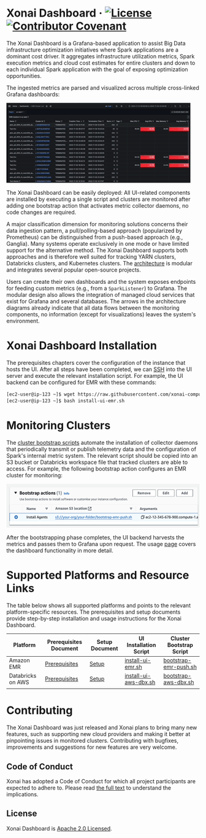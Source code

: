 # Xonai Dashboard &middot; [![License](https://img.shields.io/badge/License-Apache_2.0-blue.svg)](https://opensource.org/licenses/Apache-2.0) [![Contributor Covenant](https://img.shields.io/badge/Contributor%20Covenant-2.1-4baaaa.svg)](./CODE_OF_CONDUCT.md)

The Xonai Dashboard is a Grafana-based application to assist Big Data infrastructure optimization initiatives where Spark applications are a dominant cost driver.
It aggregates infrastructure utilization metrics, Spark execution metrics and cloud cost estimates for entire clusters and down to each individual Spark application with the goal of exposing optimization opportunities.

The ingested metrics are parsed and visualized across multiple cross-linked Grafana dashboards:

<img src="images/Overview.gif" />

The Xonai Dashboard can be easily deployed: All UI-related components are installed by executing a single script and clusters are monitored after adding one bootstrap
action that activates metric collector daemons, no code changes are required.

A major classification dimension for monitoring solutions concerns their data ingestion pattern, a pull/polling-based approach (popularized by Prometheus) can be distinguished from a push-based
approach (e.g., Ganglia). Many systems operate exclusively in one mode or have limited support for the alternative method. The Xonai Dashboard supports both approaches and is therefore well suited for tracking
YARN clusters, Databricks clusters, and Kubernetes clusters. The [architecture](./images/Architecture.svg) is modular and integrates several popular open-source projects.

Users can create their own dashboards and the system exposes endpoints for feeding custom metrics (e.g., from a `SparkListener`) to Grafana.
The modular design also allows the integration of managed cloud services that exist for Grafana and several databases. The arrows in the architecture diagrams already indicate that all data flows
between the monitoring components, no information (except for visualizations) leaves the system's environment.

# Xonai Dashboard Installation
The prerequisites chapters cover the configuration of the instance that hosts the UI. After all steps have been completed, we can [SSH](https://docs.aws.amazon.com/AWSEC2/latest/UserGuide/connect-to-linux-instance.html) into the UI server and execute the relevant installation 
script. For example, the UI backend can be configured for EMR with these commands:
``` bash
[ec2-user@ip-123 ~]$ wget https://raw.githubusercontent.com/xonai-computing/xonai-dashboard/main/scripts/install-ui-emr.sh # Download script
[ec2-user@ip-123 ~]$ bash install-ui-emr.sh
```

# Monitoring Clusters
The [cluster bootstrap scripts](./scripts/) automate the installation of collector daemons that periodically transmit or publish telemetry data and the configuration of Spark's internal metric system.
The relevant script should be copied into an S3 bucket or Databricks workspace file that tracked clusters are able to access. For example, the following bootstrap action configures an EMR cluster for 
monitoring:

<img src="./images/BootstrapPush.png" width="528" height="114" />

After the bootstrapping phase completes, the UI backend harvests the metrics and passes them to Grafana upon request. The usage [page](./docs/usage.md) covers the dashboard functionality in more detail.

# Supported Platforms and Resource Links
The table below shows all supported platforms and points to the relevant platform-specific resources. The prerequisites and setup documents provide step-by-step installation and usage instructions
for the Xonai Dashboard.

| Platform          | Prerequisites Document                        | Setup Document                           | UI Installation Script                                   | Cluster Bootstrap Script                                  |
|-------------------|-----------------------------------------------|------------------------------------------|----------------------------------------------------------|-----------------------------------------------------------|
| Amazon EMR        | [Prerequisites](./docs/prerequ-emr.md)        | [Setup](./docs/setup-emr.md)             | [install-ui-emr.sh](./scripts/install-ui-emr.sh)         | [bootstrap-emr-push.sh](./scripts/bootstrap-emr-push.sh)  |
| Databricks on AWS | [Prerequisites](./docs/prerequ-aws-dbx.md)    | [Setup](./docs/setup-aws-dbx.md)         | [install-ui-aws-dbx.sh](./scripts/install-ui-aws-dbx.sh) | [bootstrap-aws-dbx.sh](./scripts/bootstrap-aws-dbx.sh)    |
|                   |                                               |                                          |                                                          |                                                           |

# Contributing

The Xonai Dashboard was just released and Xonai plans to bring many new features, such as supporting new cloud providers and making it better at pinpointing issues in monitored clusters.
Contributing with bugfixes, improvements and suggestions for new features are very welcome.

## Code of Conduct

Xonai has adopted a Code of Conduct for which all project participants are expected to adhere to. Please read [the full text](./CODE_OF_CONDUCT.md) to understand the implications.

## License

Xonai Dashboard is [Apache 2.0 Licensed](./LICENSE).
